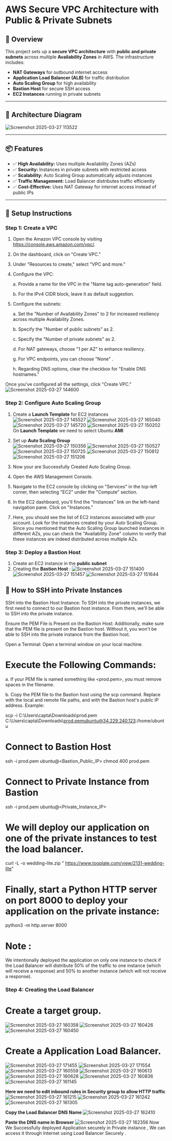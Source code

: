 
# **AWS Secure VPC Architecture with Public & Private Subnets**  


## **📖 Overview**  
This project sets up a **secure VPC architecture** with **public and private subnets** across multiple **Availability Zones** in AWS. The infrastructure includes:  
- **NAT Gateways** for outbound internet access  
- **Application Load Balancer (ALB)** for traffic distribution  
- **Auto Scaling Group** for high availability  
- **Bastion Host** for secure SSH access  
- **EC2 Instances** running in private subnets  

---

## **📌 Architecture Diagram**  
![Screenshot 2025-03-27 113522](https://github.com/user-attachments/assets/3727bc29-1bc5-4817-a703-ca97ae9557ba)


---

## **📦 Features**
- ✅ **High Availability:** Uses multiple Availability Zones (AZs)  
- ✅ **Security:** Instances in private subnets with restricted access  
- ✅ **Scalability:** Auto Scaling Group automatically adjusts instances  
- ✅ **Traffic Management:** Load Balancer distributes traffic efficiently  
- ✅ **Cost-Effective:** Uses NAT Gateway for internet access instead of public IPs  

---

## **🚀 Setup Instructions**  
### **Step 1: Create a VPC**
1. Open the Amazon VPC console by visiting https://console.aws.amazon.com/vpc/.
2. On the dashboard, click on "Create VPC."
3. Under "Resources to create," select "VPC and more."
4. Configure the VPC:

   a. Provide a name for the VPC in the "Name tag auto-generation" field.
   
   b. For the IPv4 CIDR block, leave it as default suggestion.
5. Configure the subnets:

   a. Set the "Number of Availability Zones" to 2 for increased resiliency across multiple Availability Zones.
   
   b. Specify the "Number of public subnets" as 2.
   
   c. Specify the "Number of private subnets" as 2.
   
   d. For NAT gateways, choose "1 per AZ" to enhance resiliency.
   
   g. For VPC endpoints, you can choose "None" .
   
   h. Regarding DNS options, clear the checkbox for "Enable DNS hostnames."
   
Once you've configured all the settings, click "Create VPC."
![Screenshot 2025-03-27 144600](https://github.com/user-attachments/assets/35cef0e9-ec1f-4610-a9cf-955514182d4a)

### **Step 2: Configure Auto Scaling Group**
1. Create a **Launch Template** for EC2 instances
   ![Screenshot 2025-03-27 145527](https://github.com/user-attachments/assets/e7259b46-ce61-4024-8d7c-79a0930edcaa)
   ![Screenshot 2025-03-27 165040](https://github.com/user-attachments/assets/30bf6a98-1795-4194-9044-c6d69768e808)
   ![Screenshot 2025-03-27 145720](https://github.com/user-attachments/assets/1f366ca3-5e28-461a-b30a-f8ca1d676ade)
   ![Screenshot 2025-03-27 150202](https://github.com/user-attachments/assets/1bf60da6-60fc-4c74-9b76-4b4406b7e1cf)
On **Launch Template** we need to select Ubuntu **AMI**
2. Set up **Auto Scaling Group**  
![Screenshot 2025-03-27 150356](https://github.com/user-attachments/assets/5eceb676-bf2b-42fe-af9b-6f071ea62064)
![Screenshot 2025-03-27 150527](https://github.com/user-attachments/assets/a64653f3-0d7f-464e-865e-1d374030adf4)
![Screenshot 2025-03-27 150725](https://github.com/user-attachments/assets/adb1a730-9b7a-4fbf-b233-1202ecc9ccb0)
![Screenshot 2025-03-27 150812](https://github.com/user-attachments/assets/a3310ece-99a2-4993-bcf8-cd2353a27ab9)
![Screenshot 2025-03-27 151206](https://github.com/user-attachments/assets/73c79b9d-5612-4015-8e6a-0ff23999c284)

3. Now your are Successfully Created Auto Scaling Group.
4. Open the AWS Management Console.
5. Navigate to the EC2 console by clicking on "Services" in the top-left corner, then selecting "EC2" under the "Compute" section.
6. In the EC2 dashboard, you'll find the "Instances" link on the left-hand navigation pane. Click on "Instances."
7. Here, you should see the list of EC2 instances associated with your account. Look for the instances created by your Auto Scaling Group.
Since you mentioned that the Auto Scaling Group launched instances in different AZs, you can check the "Availability Zone" column to verify that these instances are indeed distributed across multiple AZs.

### **Step 3: Deploy a Bastion Host**
1. Create an EC2 instance in the **public subnet**
2. Creating the **Bastion Host** :
   ![Screenshot 2025-03-27 151400](https://github.com/user-attachments/assets/af145e46-65c1-496b-a88c-109a3b4eff1e)
   ![Screenshot 2025-03-27 151457](https://github.com/user-attachments/assets/7f9da77d-8bb1-451b-a91c-ff0c8d3b9a0c)
   ![Screenshot 2025-03-27 151644](https://github.com/user-attachments/assets/bee054a2-89a7-4108-bf21-0edf52dfd170)

## **🔧 How to SSH into Private Instances**
SSH into the Bastion Host Instance: To SSH into the private instances, we first need to connect to our Bastion host instance. From there, we'll be able to SSH into the private instance.

Ensure the PEM File is Present on the Bastion Host: Additionally, make sure that the PEM file is present on the Bastion host. Without it, you won't be able to SSH into the private instance from the Bastion host.

Open a Terminal: Open a terminal window on your local machine.

# Execute the Following Commands:

a. If your PEM file is named something like <prod.pem>, you must remove spaces in the filename.

b. Copy the PEM file to the Bastion host using the scp command. Replace <pem file location> with the local and remote file paths, and <bastion host public IP> with the Bastion host's public IP address. Example:

scp -i C:\Users\capta\Downloads\prod.pem C:\Users\capta\Downloads\prod.pemubuntu@34.229.240.123:/home/ubuntu

# Connect to Bastion Host
ssh -i prod.pem ubuntu@<Bastion_Public_IP>
chmod 400 prod.pem

# Connect to Private Instance from Bastion
ssh -i prod.pem ubuntu@<Private_Instance_IP>

# We will deploy our application on one of the private instances to test the load balancer.
curl -L -o wedding-lite.zip " https://www.tooplate.com/view/2131-wedding-lite"

# Finally, start a Python HTTP server on port 8000 to deploy your application on the private instance:
python3 -m http.server 8000

# Note :
We intentionally deployed the application on only one instance to check if the Load Balancer will distribute 50% of the traffic to one instance (which will receive a response) and 50% to another instance (which will not receive a response).

### **Step 4: Creating the Load Balancer**

 # Create a target group.
 ![Screenshot 2025-03-27 160358](https://github.com/user-attachments/assets/1b448ed0-92bb-4bf2-b6b5-ec26a6eac541)
 ![Screenshot 2025-03-27 160426](https://github.com/user-attachments/assets/aa8c9b49-b0a2-418a-9221-4d2e487bbcbe)
 ![Screenshot 2025-03-27 160450](https://github.com/user-attachments/assets/237af22f-ca10-444e-be1c-d2378fd48efe)

 # Create a Application Load Balancer.
![Screenshot 2025-03-27 171455](https://github.com/user-attachments/assets/ddf764ab-98d6-4db9-82a6-70fc6d3e0fd1)
![Screenshot 2025-03-27 171554](https://github.com/user-attachments/assets/138d7036-6565-42dc-8482-6884baa4dba8)
![Screenshot 2025-03-27 160559](https://github.com/user-attachments/assets/80111860-618d-40ee-b1d3-4a7e8aefce38)
![Screenshot 2025-03-27 160613](https://github.com/user-attachments/assets/6a4def28-97fc-4cc2-a19e-a08aadcf4d38)
![Screenshot 2025-03-27 160628](https://github.com/user-attachments/assets/81a5fc48-5cd5-4acf-a5d2-a5b708737d9e)
![Screenshot 2025-03-27 160836](https://github.com/user-attachments/assets/e8b974e3-feaf-4393-8b64-c8ec7ad61511)
![Screenshot 2025-03-27 161145](https://github.com/user-attachments/assets/91c9a637-2ba5-4875-961a-045ceb903547)

**Here we need to edit inbound rules in Security group to allow HTTP traffic**
![Screenshot 2025-03-27 161215](https://github.com/user-attachments/assets/e010ec7a-1525-4ec9-b001-b3140086c693)
![Screenshot 2025-03-27 161242](https://github.com/user-attachments/assets/dc8587b0-b309-4b3e-8e6d-df2e67bc652e)
![Screenshot 2025-03-27 161305](https://github.com/user-attachments/assets/589c4a53-3318-4be9-8cf0-fd50c599b277)

**Copy the Load Balancer DNS Name**
![Screenshot 2025-03-27 162410](https://github.com/user-attachments/assets/95d2a643-474c-4f03-815a-557d4eddecf7)

**Paste the DNS name in Browser** 
![Screenshot 2025-03-27 162356](https://github.com/user-attachments/assets/93ef111f-ce4f-4763-ab31-460d356bd713)
Now We Successfully deployed Application securely in Private instance , We can access it through Internet using Load Balancer Securely .















